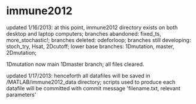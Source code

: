 immune2012
=========
updated 1/16/2013:
at this point, immune2012 directory exists
on both desktop and laptop computers;
branches abandoned: fixed_ts, more_stochastic!;
branches deleted: odeforloop;
branches still developing: stoch_try, Hsat, 2Dcutoff;
lower base branches: 1Dmutation, master, 2Dmutation;

1Dmutation now main 1Dmaster branch; all files cleared.

updated 1/17/2013:
henceforth all datafiles will be saved in 
/MATLAB/immune2012_data directory;
scripts used to produce each datafile will be committed
with commit message 'filename.txt, relevant parameters'
